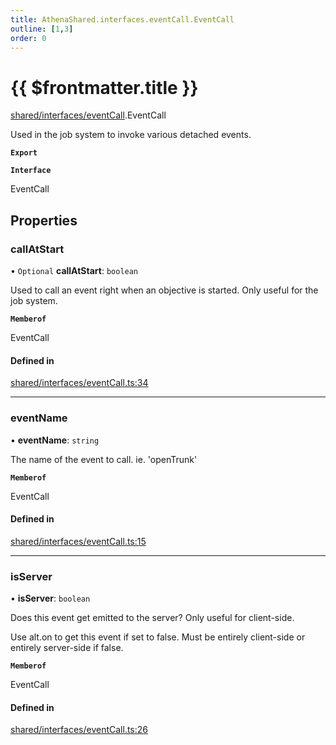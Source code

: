 ```yaml
---
title: AthenaShared.interfaces.eventCall.EventCall
outline: [1,3]
order: 0
---
```


# {{ $frontmatter.title }}


[shared/interfaces/eventCall](../modules/shared_interfaces_eventCall.md).EventCall

Used in the job system to invoke various detached events.

**`Export`**

**`Interface`**

EventCall

## Properties

### callAtStart

• `Optional` **callAtStart**: `boolean`

Used to call an event right when an objective is started.
Only useful for the job system.

**`Memberof`**

EventCall

#### Defined in

[shared/interfaces/eventCall.ts:34](https://github.com/Stuyk/altv-athena/blob/627294b/src/core/shared/interfaces/eventCall.ts#L34)

___

### eventName

• **eventName**: `string`

The name of the event to call.
ie. 'openTrunk'

**`Memberof`**

EventCall

#### Defined in

[shared/interfaces/eventCall.ts:15](https://github.com/Stuyk/altv-athena/blob/627294b/src/core/shared/interfaces/eventCall.ts#L15)

___

### isServer

• **isServer**: `boolean`

Does this event get emitted to the server?
Only useful for client-side.

Use alt.on to get this event if set to false.
Must be entirely client-side or entirely server-side if false.

**`Memberof`**

EventCall

#### Defined in

[shared/interfaces/eventCall.ts:26](https://github.com/Stuyk/altv-athena/blob/627294b/src/core/shared/interfaces/eventCall.ts#L26)
